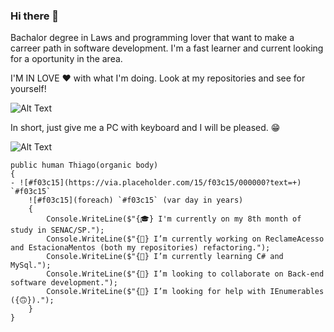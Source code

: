 ### Hi there 👋
Bachalor degree in Laws and programming lover that want to make a carreer path in software development. I'm a fast learner and current looking for a oportunity in the area.

I'M IN LOVE ❤ with what I'm doing. Look at my repositories and see for yourself!

![Alt Text](https://miro.medium.com/max/512/1*kgyyxE1QgbNQpBqgvVun5w.gif)

In short, just give me a PC with keyboard and I will be pleased. 😁

![Alt Text](https://res.cloudinary.com/practicaldev/image/fetch/s--R5KgC1bh--/c_limit%2Cf_auto%2Cfl_progressive%2Cq_66%2Cw_880/https://dev-to-uploads.s3.amazonaws.com/i/oi2rwsde00xo9ou6jwsl.gif)

    public human Thiago(organic body)
    {
    - ![#f03c15](https://via.placeholder.com/15/f03c15/000000?text=+) `#f03c15`
        ![#f03c15](foreach) `#f03c15` (var day in years)
        {
            Console.WriteLine($"{🎓} I'm currently on my 8th month of study in SENAC/SP.");
            Console.WriteLine($"{🔭} I’m currently working on ReclameAcesso and EstacionaMentos (both my repositories) refactoring.");
            Console.WriteLine($"{🌱} I’m currently learning C# and MySql.");
            Console.WriteLine($"{👯} I’m looking to collaborate on Back-end software development.");
            Console.WriteLine($"{🤔} I’m looking for help with IEnumerables ({🙃}).");
        }
    }
